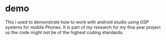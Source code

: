 # demo
This i used to demonstrate how to work with android studio using GSP systems for mobile 
Phones. 
It is part of my research for my fina year project so the code might not be of the highest 
coding standards.


